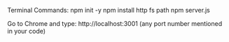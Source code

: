 Terminal Commands:
npm init -y
npm install http fs path
npm server.js

Go to Chrome and type:
http://localhost:3001  (any port number mentioned in your code)
